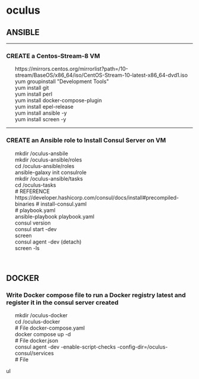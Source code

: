 # oculus

<h2> ANSIBLE </h2> 
<hr> 

<h3> CREATE a Centos-Stream-8 VM </h3>

   <ul>
   https://mirrors.centos.org/mirrorlist?path=/10-stream/BaseOS/x86_64/iso/CentOS-Stream-10-latest-x86_64-dvd1.iso <br>
   yum groupinstall "Development Tools" <br>
   yum install git <br>
   yum install perl <br>
   yum install docker-compose-plugin <br>
   yum install epel-release <br>
   yum install ansible -y <br>
   yum install screen -y <br>
   </ul>
   <hr>

 <h3> CREATE an Ansible role to Install Consul Server on VM </h3>
   <ul>
   mkdir /oculus-ansbile<br>
   mkdir /oculus-ansible/roles<br>
   cd /oculus-ansible/roles<br>
   ansible-galaxy init consulrole<br>
   mkdir /oculus-ansible/tasks<br>
   cd /oculus-tasks<br>
   # REFERENCE https://developer.hashicorp.com/consul/docs/install#precompiled-binaries <be>
   # install-consul.yaml <br>
   # playbook.yaml  <br>
   ansible-playbook playbook.yaml <br>
   consul version <br>
   consul start -dev <br>
   screen <br>
     consul agent -dev (detach) <br>
   screen -ls <br>
   </ul>
   <br>
<h2>DOCKER</h2>

<h3>Write Docker compose file to run a Docker registry latest and register it in the consul server created </h3>
   <ul>
   mkdir /oculus-docker <br>
   cd /oculus-docker <br>
   # File docker-compose.yaml <br>
   docker compose up -d <br>
   # File docker.json <br>
   consul agent -dev -enable-script-checks -config-dir=/oculus-consul/services <br>
   # File 
   </ul>ul
   
